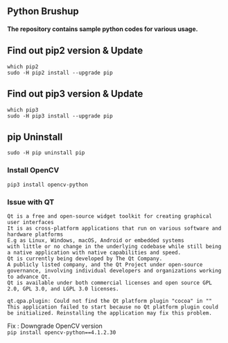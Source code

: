 ## Python Brushup

#### The repository contains sample python codes for various usage.

## Find out pip2 version & Update
`which pip2` </br>
`sudo -H pip2 install --upgrade pip`

## Find out pip3 version & Update
`which pip3` </br>
`sudo -H pip3 install --upgrade pip`

## pip Uninstall
`sudo -H pip uninstall pip`

### Install OpenCV
`pip3 install opencv-python`

### Issue with QT

```text
Qt is a free and open-source widget toolkit for creating graphical user interfaces 
It is as cross-platform applications that run on various software and hardware platforms
E.g as Linux, Windows, macOS, Android or embedded systems
with little or no change in the underlying codebase while still being a native application with native capabilities and speed. 
Qt is currently being developed by The Qt Company.
A publicly listed company, and the Qt Project under open-source governance, involving individual developers and organizations working to advance Qt.
Qt is available under both commercial licenses and open source GPL 2.0, GPL 3.0, and LGPL 3.0 licenses.
```

```text
qt.qpa.plugin: Could not find the Qt platform plugin "cocoa" in ""
This application failed to start because no Qt platform plugin could be initialized. Reinstalling the application may fix this problem.
```

Fix : Downgrade OpenCV version </br>
`pip install opencv-python==4.1.2.30`
